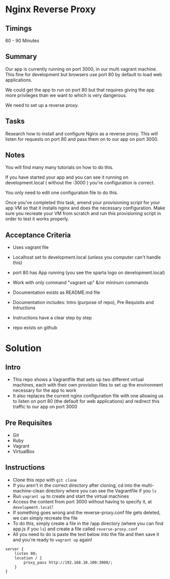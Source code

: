 # Nginx Reverse Proxy

## Timings

60 - 90 Minutes

## Summary

Our app is currently running on port 3000, in our multi vagrant machine.
This fine for development but browsers use port 80 by default to load web applications.

We could get the app to run on port 80 but that requires giving the app more privileges than we want to which is very dangerous.

We need to set up a reverse proxy.

## Tasks

Research how to install and configure Nginx as a reverse proxy. This will listen for requests on port 80 and pass them on to our app on port 3000.

## Notes

You will find many many tutorials on how to do this.

If you have started your app and you can see it running on development.local ( without the :3000 ) you're configuration is correct.

You only need to edit one configuration file to do this.

Once you've completed this task, amend your provisioning script for your app VM so that it installs nginx and does the necessary configuration. Make sure you recreate your VM from scratch and run this provisioning script in order to test it works properly.



## Acceptance Criteria

* Uses vagrant file
* Localhost set to development.local (unless you computer can't handle this)
* port 80 has App running (you see the sparta logo on development.local)
* Work with only command "vagrant up" &/or mininum commands

* Documentation exists as README.md file
* Documentation includes: Intro (purpose of repo), Pre Requisits  and Intructions
* Instructions have a clear step by step

* repo exists on github

# Solution
## Intro
- This repo shows a Vagrantfile that sets up two different virtual machines,
each with their own provision files to set up the environment necessary for the
app to work
- It also replaces the current nginx configuration file with one allowing us to
listen on port 80 (the default for web applications) and redirect this traffic
to our app on port 3000
## Pre Requisites
- Git
- Ruby
- Vagrant
- VirtualBox
## Instructions
- Clone this repo  with `git clone`
- If you aren't in the correct directory after cloning, cd into the
multi-machine-clean directory where you can see the Vagrantfile if you `ls`
- Run `vagrant up` to create and start the virtual machines
- Access the content from port 3000 without having to specify it, at `development.local`!
- If something goes wrong and the reverse-proxy.conf file gets deleted, we can
simply recreate the file
- To do this, simply create a file in the /app directory (where you can find
  app.js if you `ls`) and create a file called `reverse-proxy.conf`
- All you need to do is paste the text below into the file and then save it and
you're ready to `vagrant up` again!
```
server {
    listen 80;
    location / {
        proxy_pass http://192.168.10.100:3000/;
    }
}
```
